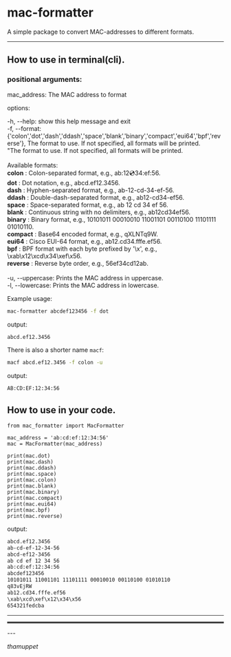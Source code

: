 mac-formatter
======
A simple package to convert MAC-addresses to different formats.
<br />
<hr>

## How to use in terminal(cli).

### positional arguments:

  mac_address: The MAC address to format

options:

  -h, --help: show this help message and exit
<br>
  -f, --format: {'colon','dot','dash','ddash','space','blank','binary','compact','eui64','bpf','reverse'}, The format to use. If not specified, all formats will be printed.<br>
    "The format to use. If not specified, all formats will be printed.<br><br>
    Available formats: <br>
      **colon**       : Colon-separated format, e.g., ab:12:cd:34:ef:56.<br>
      **dot**         : Dot notation, e.g., abcd.ef12.3456.<br>
      **dash**        : Hyphen-separated format, e.g., ab-12-cd-34-ef-56.<br>
      **ddash**       : Double-dash-separated format, e.g., ab12-cd34-ef56.<br>
      **space**       : Space-separated format, e.g., ab 12 cd 34 ef 56.<br>
      **blank**       : Continuous string with no delimiters, e.g., ab12cd34ef56.<br>
      **binary**      : Binary format, e.g., 10101011 00010010 11001101 00110100 11101111 01010110.<br>
      **compact**     : Base64 encoded format, e.g., qXLNTq9W.<br>
      **eui64**       : Cisco EUI-64 format, e.g., ab12.cd34.fffe.ef56.<br>
      **bpf**         : BPF format with each byte prefixed by '\\x', e.g., \\xab\\x12\\xcd\\x34\\xef\\x56.<br>
      **reverse**     : Reverse byte order, e.g., 56ef34cd12ab.<br>
      <br>
  -u, --uppercase: Prints the MAC address in uppercase.
  <br>
  -l, --lowercase: Prints the MAC address in lowercase.


Example usage:
`````bash
mac-formatter abcdef123456 -f dot
`````
output:
`````bash
abcd.ef12.3456
`````
There is also a shorter name `macf`:
`````bash
macf abcd.ef12.3456 -f colon -u
`````
output:
`````bash
AB:CD:EF:12:34:56
`````


## How to use in your code.

`````pycon
from mac_formatter import MacFormatter

mac_address = 'ab:cd:ef:12:34:56'
mac = MacFormatter(mac_address)

print(mac.dot)
print(mac.dash)
print(mac.ddash)
print(mac.space)
print(mac.colon)
print(mac.blank)
print(mac.binary)
print(mac.compact)
print(mac.eui64)
print(mac.bpf)
print(mac.reverse) 
`````
output:
`````bash
abcd.ef12.3456
ab-cd-ef-12-34-56
abcd-ef12-3456
ab cd ef 12 34 56
ab:cd:ef:12:34:56
abcdef123456
10101011 11001101 11101111 00010010 00110100 01010110
q83vEjRW
ab12.cd34.fffe.ef56
\xab\xcd\xef\x12\x34\x56
654321fedcba
`````
<hr>

<hr style="border-top: 3px solid rgba(255, 255, 255, 0.2);">
---

*thamuppet* <br>


